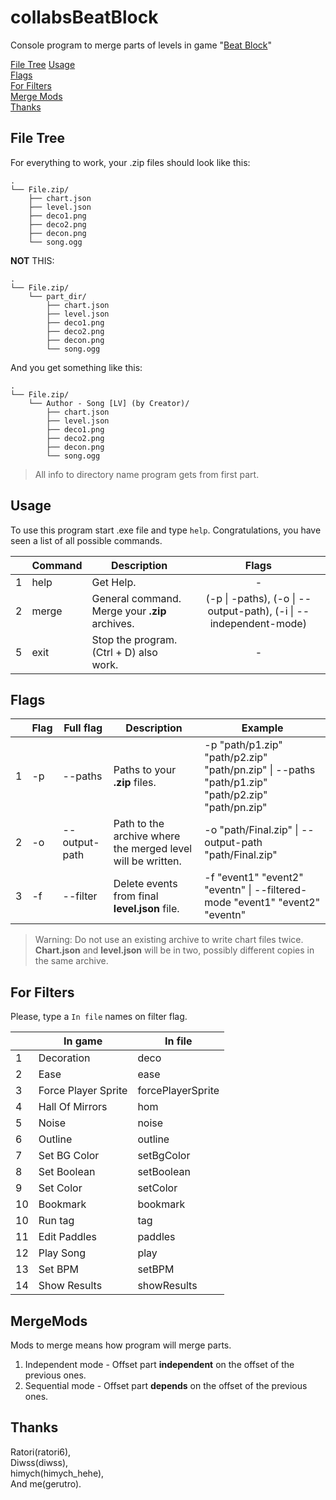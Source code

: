 # collabsBeatBlock
Console program to merge parts of levels in game "[Beat Block](https://store.steampowered.com/app/3045200/Beatblock/)"  

[File Tree](#file-tree)
[Usage](#Usage)  
[Flags](#Flags)  
[For Filters](#for-filters)  
[Merge Mods](#MergeMods)  
[Thanks](#Thanks)  

## File Tree
For everything to work, your .zip files should look like this:
```
.
└── File.zip/
    ├── chart.json
    ├── level.json
    ├── deco1.png
    ├── deco2.png
    ├── decon.png
    └── song.ogg
```

**NOT** THIS:
```
.
└── File.zip/
    └── part_dir/
        ├── chart.json
        ├── level.json
        ├── deco1.png
        ├── deco2.png
        ├── decon.png
        └── song.ogg
```  

And you get something like this:
```
.
└── File.zip/
    └── Author - Song [LV] (by Creator)/
        ├── chart.json
        ├── level.json
        ├── deco1.png
        ├── deco2.png
        ├── decon.png
        └── song.ogg
```
> All info to directory name program gets from first part.

## Usage
To use this program start .exe file and type `help`.
Congratulations, you have seen a list of all possible commands.

|   | Command      | Description                                        |                               Flags                               |
|---|--------------|----------------------------------------------------|:-----------------------------------------------------------------:|
| 1 | help         | Get Help.                                          |                                 -                                 |
| 2 | merge        | General command. Merge your **.zip** archives.     | (-p \| -paths), (-o \| --output-path), (-i \| --independent-mode) |
| 5 | exit         | Stop the program. (Ctrl + D) also work.            |                                 -                                 |

[//]: # (| 3 | merge_levels | Merge **level.json** files from **.zip** archives. | &#40;-p \| -paths&#41;, &#40;-o \| --output-path&#41;, &#40;-i \| --independent-mode&#41; |)

[//]: # (| 4 | merge_charts | Merge **chart.json** files from **.zip** archives. | &#40;-p \| -paths&#41;, &#40;-o \| --output-path&#41;, &#40;-i \| --independent-mode&#41; |)
## Flags

|   | Flag | Full flag          | Description                                                 | Example                                                                                           |
|---|------|--------------------|-------------------------------------------------------------|---------------------------------------------------------------------------------------------------|
| 1 | -p   | --paths            | Paths to your **.zip** files.                               | -p "path/p1.zip" "path/p2.zip" "path/pn.zip" \| --paths "path/p1.zip" "path/p2.zip" "path/pn.zip" |
| 2 | -o   | --output-path      | Path to the archive where the merged level will be written. | -o "path/Final.zip" \| --output-path "path/Final.zip"                                             |
| 3 | -f   | --filter           | Delete events from final **level.json** file.               | -f "event1" "event2" "eventn" \| --filtered-mode "event1" "event2" "eventn"                       |

[//]: # (| 3 | -i   | --independent-mode | Enable independent mode.                                    | -i \| --independent-mode                                                                          |)
> Warning: Do not use an existing archive to write chart files twice. **Chart.json** and **level.json** will be in two, possibly different copies in the same archive.

## For Filters
Please, type a `In file` names on filter flag.  

|    | In game             | In file           |
|----|---------------------|-------------------|
| 1  | Decoration          | deco              |
| 2  | Ease                | ease              |
| 3  | Force Player Sprite | forcePlayerSprite |
| 4  | Hall Of Mirrors     | hom               |
| 5  | Noise               | noise             |
| 6  | Outline             | outline           |
| 7  | Set BG Color        | setBgColor        |
| 8  | Set Boolean         | setBoolean        |
| 9  | Set Color           | setColor          |
| 10 | Bookmark            | bookmark          |
| 10 | Run tag             | tag               |
| 11 | Edit Paddles        | paddles           |
| 12 | Play Song           | play              |
| 13 | Set BPM             | setBPM            |
| 14 | Show Results        | showResults       |

## MergeMods
Mods to merge means how program will merge parts.

1. Independent mode - Offset part **independent** on the offset of the previous ones.
2. Sequential mode - Offset part **depends** on the offset of the previous ones.

## Thanks
Ratori(ratori6),  
Diwss(diwss),  
himych(himych_hehe),  
And me(gerutro).